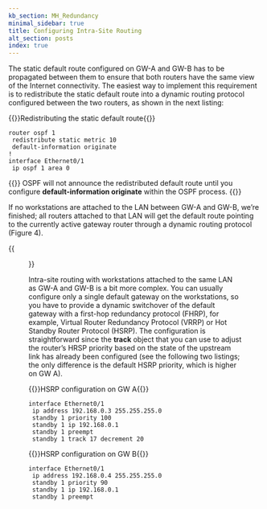 ```yaml
---
kb_section: MH_Redundancy
minimal_sidebar: true
title: Configuring Intra-Site Routing
alt_section: posts
index: true
---
```

The static default route configured on GW-A and GW-B has to be propagated between them to ensure that both routers have the same view of the Internet connectivity. The easiest way to implement this requirement is to redistribute the static default route into a dynamic routing protocol configured between the two routers, as shown in the next listing:

{{<cc>}}Redistributing the static default route{{</cc>}}
```
router ospf 1
 redistribute static metric 10
 default-information originate
!
interface Ethernet0/1
 ip ospf 1 area 0
```

{{<note>}}
OSPF will not announce the redistributed default route until you configure **default-information originate** within the OSPF process.
{{</note>}}

If no workstations are attached to the LAN between GW-A and GW-B, we’re finished; all routers attached to that LAN will get the default route pointing to the currently active gateway router through a dynamic routing protocol (Figure 4).

{{<figure src="/kb/Internet/MH_Redundancy/Redundant Multihoming_4.jpg" caption="Intra-site routing in a large site">}}

Intra-site routing with workstations attached to the same LAN as GW-A and GW-B is a bit more complex. You can usually configure only a single default gateway on the workstations, so you have to provide a dynamic switchover of the default gateway with a first-hop redundancy protocol (FHRP), for example, Virtual Router Redundancy Protocol (VRRP) or Hot Standby Router Protocol (HSRP). The configuration is straightforward since the **track** object that you can use to adjust the router’s HRSP priority based on the state of the upstream link has already been configured (see the following two listings; the only difference is the default HSRP priority, which is higher on GW A).

{{<cc>}}HSRP configuration on GW A{{</cc>}}
```
interface Ethernet0/1
 ip address 192.168.0.3 255.255.255.0
 standby 1 priority 100
 standby 1 ip 192.168.0.1
 standby 1 preempt
 standby 1 track 17 decrement 20
```

{{<cc>}}HSRP configuration on GW B{{</cc>}}
```
interface Ethernet0/1
 ip address 192.168.0.4 255.255.255.0
 standby 1 priority 90
 standby 1 ip 192.168.0.1
 standby 1 preempt
```
